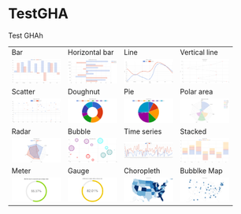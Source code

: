 # TestGHA
Test GHAh

<table>
  <tr>
    <td>Bar</td>
	<td>Horizontal bar</td>
	<td>Line</td>
	<td>Vertical line</td>
  </tr>
  <tr>
    <td><img width="100px" alt="Last release" src="https://raw.githubusercontent.com/pepstock-org/Charba-Wiki/master/static/img/bar.png"></td>
    <td><img width="100px" alt="Last release" src="https://raw.githubusercontent.com/pepstock-org/Charba-Wiki/master/static/img/hbar.png"></td>
	<td><img width="100px" alt="Last release" src="https://raw.githubusercontent.com/pepstock-org/Charba-Wiki/master/static/img/line.png"></td>
    <td><img width="100px" alt="Last release" src="https://raw.githubusercontent.com/pepstock-org/Charba-Wiki/master/static/img/verticalLine.png"></td>
  </tr>
  <tr>
    <td>Scatter</td>
	<td>Doughnut</td>
	<td>Pie</td>
	<td>Polar area</td>
  </tr>
  <tr>
    <td><img width="100px" alt="Last release" src="https://raw.githubusercontent.com/pepstock-org/Charba-Wiki/master/static/img/scatter.png"></td>
    <td><img width="100px" alt="Last release" src="https://raw.githubusercontent.com/pepstock-org/Charba-Wiki/master/static/img/doughnut.png"></td>
	<td><img width="100px" alt="Last release" src="https://raw.githubusercontent.com/pepstock-org/Charba-Wiki/master/static/img/pie.png"></td>
    <td><img width="100px" alt="Last release" src="https://raw.githubusercontent.com/pepstock-org/Charba-Wiki/master/static/img/polar.png"></td>
  </tr>
  <tr>
    <td>Radar</td>
	<td>Bubble</td>
	<td>Time series</td>
	<td>Stacked</td>
  </tr>
  <tr>
    <td><img width="100px" alt="Last release" src="https://raw.githubusercontent.com/pepstock-org/Charba-Wiki/master/static/img/radar.png"></td>
    <td><img width="100px" alt="Last release" src="https://raw.githubusercontent.com/pepstock-org/Charba-Wiki/master/static/img/bubble.png"></td>
	<td><img width="100px" alt="Last release" src="https://raw.githubusercontent.com/pepstock-org/Charba-Wiki/master/static/img/timeSeriesLineChart.png"></td>
    <td><img width="100px" alt="Last release" src="https://raw.githubusercontent.com/pepstock-org/Charba-Wiki/master/static/img/stackbar.png"></td>
  </tr>  
  <tr>
    <td>Meter</td>
	<td>Gauge</td>
	<td>Choropleth</td>
	<td>Bubblke Map</td>
  </tr>
  <tr>
    <td><img width="100px" alt="Last release" src="https://raw.githubusercontent.com/pepstock-org/Charba-Wiki/master/static/img/meter.png"></td>
    <td><img width="100px" alt="Last release" src="https://raw.githubusercontent.com/pepstock-org/Charba-Wiki/master/static/img/gauge.png"></td>
	<td><img width="100px" alt="Last release" src="https://raw.githubusercontent.com/pepstock-org/Charba-Wiki/master/static/img/geoChoropleth.png"></td>
    <td><img width="100px" alt="Last release" src="https://raw.githubusercontent.com/pepstock-org/Charba-Wiki/master/static/img/geoBubbleMap.png"></td>
  </tr> 
</table>  

